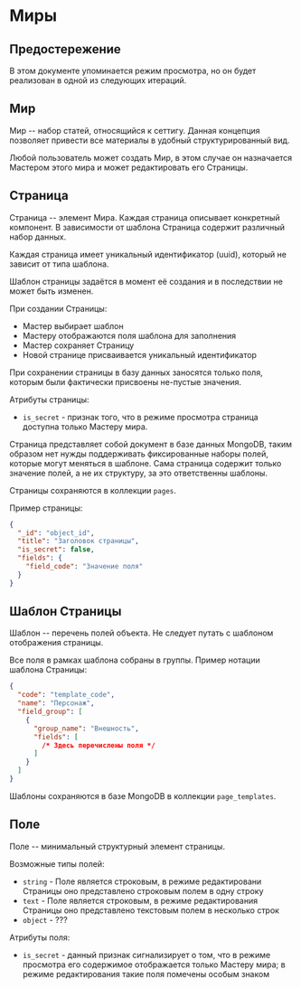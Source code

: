 # Миры

## Предостережение

В этом документе упоминается режим просмотра, но он будет реализован в одной из следующих
итераций.

## Мир

Мир -- набор статей, относящийся к сеттигу. Данная концепция позволяет привести все материалы в
удобный структурированный вид.

Любой пользователь может создать Мир, в этом случае он назначается Мастером этого мира
и может редактировать его Страницы.

## Страница

Страница -- элемент Мира. Каждая страница описывает конкретный компонент. В зависимости от шаблона
Страница содержит различный набор данных.

Каждая страница имеет уникальный идентификатор (uuid), который не зависит от типа шаблона.

Шаблон страницы задаётся в момент её создания и в последствии не может быть изменен.

При создании Страницы:
* Мастер выбирает шаблон
* Мастеру отображаются поля шаблона для заполнения
* Мастер сохраняет Страницу
* Новой странице присваивается уникальный идентификатор

При сохранении страницы в базу данных заносятся только поля, 
которым были фактически присвоены не-пустые значения.

Атрибуты страницы:
* `is_secret` - признак того, что в режиме просмотра страница доступна только Мастеру мира.

Страница представляет собой документ в базе данных MongoDB, таким образом нет нужды поддерживать
фиксированные наборы полей, которые могут меняться в шаблоне. Сама страница содержит только
значение полей, а не их структуру, за это ответственны шаблоны.

Страницы сохраняются в коллекции `pages`.

Пример страницы:

```json
{
  "_id": "object_id",
  "title": "Заголовок страницы",
  "is_secret": false,
  "fields": {
    "field_code": "Значение поля"
  } 
}
```

## Шаблон Страницы

Шаблон -- перечень полей объекта. Не следует путать с шаблоном отображения страницы. 

Все поля в рамках шаблона собраны в группы. Пример нотации шаблона Страницы:

```json
{
  "code": "template_code",
  "name": "Персонаж",
  "field_group": [
    {
      "group_name": "Внешность",
      "fields": [
        /* Здесь перечислены поля */
      ]
    }
  ]
}
```

Шаблоны сохраняются в базе MongoDB в коллекции `page_templates`.

## Поле

Поле -- минимальный структурный элемент страницы.

Возможные типы полей:

* `string` - Поле является строковым, в режиме редактировани Страницы оно представлено
  строковым полем в одну строку
* `text` - Поле является строковым, в режиме редактирования Страницы оно представлено
  текстовым полем в несколько строк
* `object` - ???

Атрибуты поля:
* `is_secret` - данный признак сигнализирует о том, что в режиме просмотра его содержимое 
  отображается только Мастеру мира; в режиме редактирования такие поля помечены особым знаком
